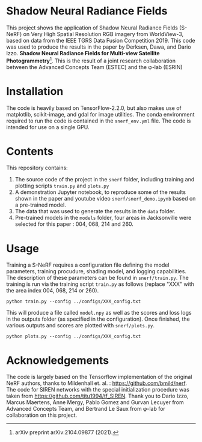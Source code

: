 # Shadow Neural Radiance Fields
This project shows the application of Shadow Neural Radiance Fields (S-NeRF) on Very High Spatial Resolution RGB imagery from WorldView-3, based on data from the IEEE TGRS Data Fusion Competition 2019. This code was used to produce the results in the paper by Derksen, Dawa, and Dario Izzo. **Shadow Neural Radiance Fields for Multi-view Satellite Photogrammetry**[^1]. This is the result of a joint research collaboration between the Advanced Concepts Team (ESTEC) and the φ-lab (ESRIN)

[^1]: arXiv preprint arXiv:2104.09877 (2021).

# Installation
The code is heavily based on TensorFlow-2.2.0, but also makes use of matplotlib, scikit-image, and gdal for image utilities. The conda environment required to run the code is contained in the `snerf_env.yml` file. The code is intended for use on a single GPU.

# Contents
This repository contains:
1. The source code of the project in the `snerf` folder, including training and plotting scripts `train.py` and `plots.py`
2. A demonstration Jupyter notebook, to reproduce some of the results shown in the paper and youtube video `snerf/snerf_demo.ipynb` based on a pre-trained model.
3. The data that was used to generate the results in the `data` folder.
4. Pre-trained models in the `models` folder, four areas in Jacksonville were selected for this paper : 004, 068, 214 and 260.

# Usage
Training a S-NeRF requires a configuration file defining the model parameters, training procudure, shading model, and logging capabilities. The description of these parameters can be found in `snerf/train.py`. The training is run via the training script `train.py` as follows (replace "XXX" with the area index 004, 068, 214 or 260).

```
python train.py --config ../configs/XXX_config.txt
```

This will produce a file called `model.npy` as well as the scores and loss logs in the outputs folder (as specified in the configuration). Once finished, the various outputs and scores are plotted with `snerf/plots.py`. 

```
python plots.py --config ../configs/XXX_config.txt
```

# Acknowledgements
The code is largely based on the Tensorflow implementation of the original NeRF authors, thanks to Mildenhall et. al. : https://github.com/bmild/nerf. 
The code for SIREN networks with the special initialization procedure was taken from https://github.com/titu1994/tf_SIREN.
Thank you to Dario Izzo, Marcus Maertens, Anne Mergy, Pablo Gomez and Gurvan Lecuyer from Advanced Concepts Team, and Bertrand Le Saux from φ-lab for collaboration on this project. 
